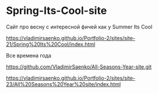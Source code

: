 # Spring-Its-Cool-site
 
Сайт про весну с интересной фичей как у Summer Its Cool

https://vladimirsaenko.github.io/Portfolio-2/sites/site-21/Spring%20Its%20Cool/index.html

Все времена года 

https://github.com/VladimirSaenko/All-Seasons-Year-site.git

https://vladimirsaenko.github.io/Portfolio-2/sites/site-23/All%20Seasons%20Year%20site/index.html
